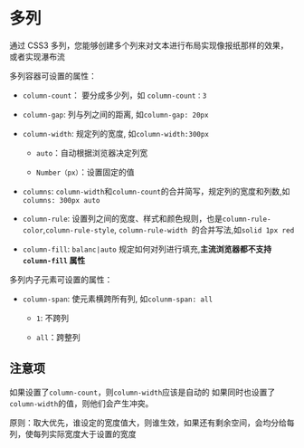# 多列

通过 CSS3 多列，您能够创建多个列来对文本进行布局实现像报纸那样的效果，或者实现瀑布流

多列容器可设置的属性：

- `column-count`： 要分成多少列，如 `column-count：3`

- `column-gap`: 列与列之间的距离, 如`column-gap: 20px`

- `column-width`: 规定列的宽度, 如`column-width:300px`

  - `auto`：自动根据浏览器决定列宽
  
  - `Number（px）`：设置固定的值

- `columns`:  `column-width`和`column-count`的合并简写，规定列的宽度和列数,如`columns: 300px auto`

- `column-rule`: 设置列之间的宽度、样式和颜色规则，也是`column-rule-color`,`column-rule-style`, `column-rule-width	`的合并写法,如`solid 1px red`

- `column-fill`: `balanc|auto` 规定如何对列进行填充,**主流浏览器都不支持 `column-fill` 属性**

多列内子元素可设置的属性：

- `column-span`: 使元素横跨所有列, 如`colunm-span: all`

  - `1`: 不跨列
  
  - `all`：跨整列

## 注意项

如果设置了`column-count`，则`column-width`应该是自动的
如果同时也设置了`column-width`的值，则他们会产生冲突。

原则：取大优先，谁设定的宽度值大，则谁生效，如果还有剩余空间，会均分给每列，使每列实际宽度大于设置的宽度